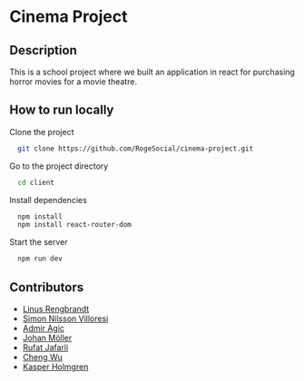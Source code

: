 # **Cinema Project**

## **Description**

This is a school project where we built an application in react for purchasing horror movies for a movie theatre.

## **How to run locally**

Clone the project

```bash
  git clone https://github.com/RogeSocial/cinema-project.git
```

Go to the project directory

```bash
  cd client
```

Install dependencies

```bash
  npm install
  npm install react-router-dom
```

Start the server

```bash
  npm run dev
```

## **Contributors**
 
- [Linus Rengbrandt](https://github.com/RogeSocial) <br>
- [Simon Nilsson Villoresi](https://github.com/SimonLeBuono123) <br>
- [Admir Agic](https://github.com/rimdagic) <br>
- [Johan Möller](https://github.com/jfMoller)<br>
- [Rufat Jafarli](https://github.com/Rufat-J)<br>
- [Cheng Wu](https://github.com/thalassa111)<br>
- [Kasper Holmgren](https://github.com/KasperHolmgren)<br>